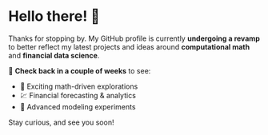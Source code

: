 # Hello there! 👋

Thanks for stopping by. My GitHub profile is currently **undergoing a revamp** to better reflect my latest projects and ideas around **computational math** and **financial data science**. 

🚀 **Check back in a couple of weeks** to see:
- 🧮 Exciting math-driven explorations  
- 💹 Financial forecasting & analytics  
- 🤖 Advanced modeling experiments  

Stay curious, and see you soon!
